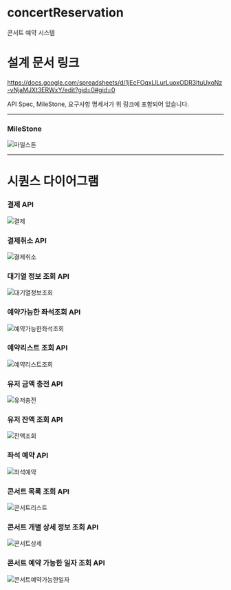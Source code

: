# concertReservation
콘서트 예약 시스템

# 설계 문서 링크
<https://docs.google.com/spreadsheets/d/1jEcFOqxLlLurLuoxODR3ltuUxoNz-vNjaMJXt3ERWxY/edit?gid=0#gid=0>


API Spec, MileStone, 요구사항 명세서가 위 링크에 포함되어 있습니다.

---
### MileStone
![마일스톤](https://github.com/dnjswndus95/concertReservation/assets/32067312/46a1ddd4-c0e4-41a5-8dfb-fbd211774210)

---
# 시퀀스 다이어그램

### 결제 API
![결제](https://github.com/dnjswndus95/concertReservation/assets/32067312/59bd921f-46c4-4be9-84e6-4f7c6029e4c0)

### 결제취소 API
![결제취소](https://github.com/dnjswndus95/concertReservation/assets/32067312/622d560f-0c2c-4f49-9484-342a8ffa8be8)

### 대기열 정보 조회 API
![대기열정보조회](https://github.com/dnjswndus95/concertReservation/assets/32067312/be12ef37-e06d-43cd-8f83-45c040bdcae3)

### 예약가능한 좌석조회 API
![예약가능한좌석조회](https://github.com/dnjswndus95/concertReservation/assets/32067312/3c39f2a4-268f-47b5-9b43-52ac00fb67c0)

### 예약리스트 조회 API
![예약리스트조회](https://github.com/dnjswndus95/concertReservation/assets/32067312/14befcb1-fc69-45c0-aa10-0555937914af)

### 유저 금액 충전 API
![유저충전](https://github.com/dnjswndus95/concertReservation/assets/32067312/100d87d1-a621-40d3-b338-7ec3fb18e251)

### 유저 잔액 조회 API
![잔액조회](https://github.com/dnjswndus95/concertReservation/assets/32067312/722acf4b-48ad-4e7d-aa88-1d1893a2d49b)

### 좌석 예약 API
![좌석예약](https://github.com/dnjswndus95/concertReservation/assets/32067312/80353951-b8d7-4f79-8224-0df659279d65)

### 콘서트 목록 조회 API
![콘서트리스트](https://github.com/dnjswndus95/concertReservation/assets/32067312/8d7c7d64-0b96-4a6a-b048-2cc1c0271287)

### 콘서트 개별 상세 정보 조회 API
![콘서트상세](https://github.com/dnjswndus95/concertReservation/assets/32067312/1ba4d382-48ed-4271-befe-2f68e898c264)

### 콘서트 예약 가능한 일자 조회 API
![콘서트예약가능한일자](https://github.com/dnjswndus95/concertReservation/assets/32067312/525a8628-2606-465b-bba4-2f22185522cd)
